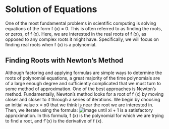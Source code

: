 #  Solution of Equations
One of the most fundamental problems in scientific computing is solving equations of the form f (x) = 0. This is often referred to as finding the roots, or zeros, of f (x). Here, we are interested in the real roots of f (x), as opposed to any complex roots it might have. Specifically, we will focus on finding real roots when f (x) is a polynomial.
## Finding Roots with Newton’s Method
Although factoring and applying formulas are simple ways to determine the roots of polynomial equations, a great majority of the time polynomials are of a large enough degree and sufficiently complicated that we must turn to some method of approximation. One of the best approaches is Newton’s method. Fundamentally, Newton’s method looks for a root of f (x) by moving closer and closer to it through a series of iterations. We begin by choosing an initial value x = x0 that we think is near the root we are interested in. Then, we iterate using the formula:
![image](https://user-images.githubusercontent.com/66882463/179577133-646972d2-9ff7-45b3-a457-b6c8bb76d5f1.png)
until xi + 1 is a satisfactory approximation. In this formula, f (x) is the polynomial for which we are trying to find a root, and f'(x) is the derivative of f (x).
